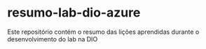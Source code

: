 # resumo-lab-dio-azure
Este repositório contém o resumo das lições aprendidas durante o desenvolvimento do lab na DIO
